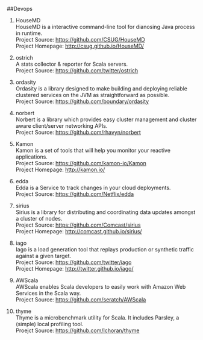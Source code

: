 ##Devops  

1. HouseMD      
HouseMD is a interactive command-line tool for dianosing Java process in runtime.      
Project Source: https://github.com/CSUG/HouseMD           
Project Homepage: http://csug.github.io/HouseMD/
   
1. ostrich    
A stats collector & reporter for Scala servers.     
Project Source: https://github.com/twitter/ostrich   

1. ordasity    
Ordasity is a library designed to make building and deploying reliable clustered services on the JVM as straightforward as possible.      
Project Source: https://github.com/boundary/ordasity    

1. norbert    
Norbert is a library which provides easy cluster management and cluster aware client/server networking APIs.     
Project Source: https://github.com/rhavyn/norbert    

1. Kamon    
Kamon is a set of tools that will help you monitor your reactive applications.      
Project Source: https://github.com/kamon-io/Kamon     
Project Homepage: http://kamon.io/

1. edda    
Edda is a Service to track changes in your cloud deployments.    
Project Source: https://github.com/Netflix/edda       

1. sirius    
Sirius is a library for distributing and coordinating data updates amongst a cluster of nodes.    
Project Source: https://github.com/Comcast/sirius   
Project Homepage: http://comcast.github.io/sirius/

1. iago       
Iago is a load generation tool that replays production or synthetic traffic against a given target.      
Project Source: https://github.com/twitter/iago    
Project Homepage: http://twitter.github.io/iago/

1. AWScala  
AWScala enables Scala developers to easily work with Amazon Web Services in the Scala way.     
Project Source: https://github.com/seratch/AWScala   

1. thyme   
Thyme is a microbenchmark utility for Scala. It includes Parsley, a (simple) local profiling tool.     
Proejct Source: https://github.com/Ichoran/thyme   
